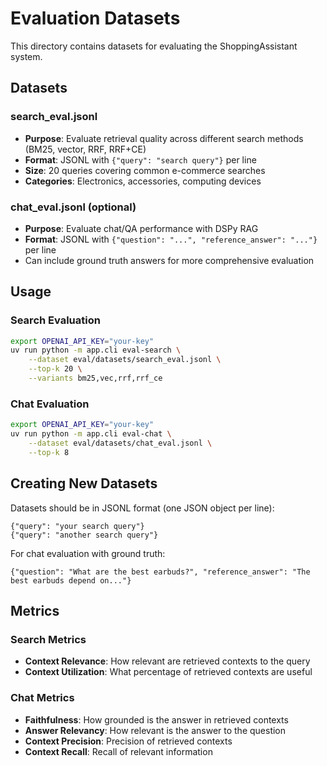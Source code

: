# Evaluation Datasets

This directory contains datasets for evaluating the ShoppingAssistant system.

## Datasets

### search_eval.jsonl
- **Purpose**: Evaluate retrieval quality across different search methods (BM25, vector, RRF, RRF+CE)
- **Format**: JSONL with `{"query": "search query"}` per line
- **Size**: 20 queries covering common e-commerce searches
- **Categories**: Electronics, accessories, computing devices

### chat_eval.jsonl (optional)
- **Purpose**: Evaluate chat/QA performance with DSPy RAG
- **Format**: JSONL with `{"question": "...", "reference_answer": "..."}` per line
- Can include ground truth answers for more comprehensive evaluation

## Usage

### Search Evaluation
```bash
export OPENAI_API_KEY="your-key"
uv run python -m app.cli eval-search \
    --dataset eval/datasets/search_eval.jsonl \
    --top-k 20 \
    --variants bm25,vec,rrf,rrf_ce
```

### Chat Evaluation
```bash
export OPENAI_API_KEY="your-key"
uv run python -m app.cli eval-chat \
    --dataset eval/datasets/chat_eval.jsonl \
    --top-k 8
```

## Creating New Datasets

Datasets should be in JSONL format (one JSON object per line):

```jsonl
{"query": "your search query"}
{"query": "another search query"}
```

For chat evaluation with ground truth:
```jsonl
{"question": "What are the best earbuds?", "reference_answer": "The best earbuds depend on..."}
```

## Metrics

### Search Metrics
- **Context Relevance**: How relevant are retrieved contexts to the query
- **Context Utilization**: What percentage of retrieved contexts are useful

### Chat Metrics  
- **Faithfulness**: How grounded is the answer in retrieved contexts
- **Answer Relevancy**: How relevant is the answer to the question
- **Context Precision**: Precision of retrieved contexts
- **Context Recall**: Recall of relevant information